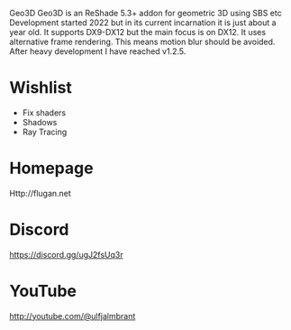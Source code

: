  Geo3D
Geo3D is an ReShade 5.3+ addon for geometric 3D using SBS etc
Development started 2022 but in its current incarnation it is just about a year old.
It supports DX9-DX12 but the main focus is on DX12.
It uses alternative frame rendering.
This means motion blur should be avoided.
After heavy development I have reached v1.2.5.

# Wishlist
- Fix shaders
- Shadows
- Ray Tracing

# Homepage
Http://flugan.net

# Discord
https://discord.gg/ugJ2fsUq3r

# YouTube
http://youtube.com/@ulfjalmbrant
